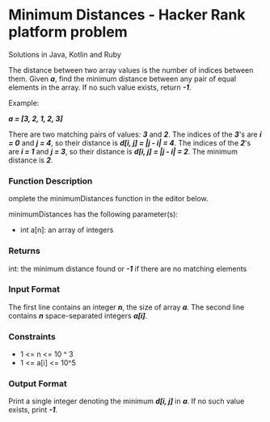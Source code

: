 # Minimum Distances - Hacker Rank platform problem
Solutions in Java, Kotlin and Ruby

The distance between two array values is the number of indices between them. Given ***a***, find the minimum distance between any pair of equal elements in the array. If no such value exists, return ***-1***.

Example:

***a = [3, 2, 1, 2, 3]***

There are two matching pairs of values: ***3*** and ***2***. The indices of the ***3***'s are ***i = 0*** and ***j = 4***, so their distance is ***d[i, j] = |j - i| = 4***. The indices of the ***2***'s are ***i = 1*** and ***j = 3***, so their distance is ***d[i, j] = |j - i| = 2***. The minimum distance is ***2***.

### Function Description

omplete the minimumDistances function in the editor below.

minimumDistances has the following parameter(s):

* int a[n]: an array of integers

### Returns

int: the minimum distance found or ***-1*** if there are no matching elements

### Input Format

The first line contains an integer ***n***, the size of array ***a***.
The second line contains ***n*** space-separated integers ***a[i]***.

### Constraints
* 1 <= n <= 10 ^ 3
* 1 <= a[i] <= 10^5

### Output Format

Print a single integer denoting the minimum ***d[i, j]*** in ***a***. If no such value exists, print ***-1***.
